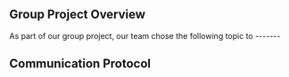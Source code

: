 ## Group Project Overview
As part of our group project, our team chose the following topic to -------


## Communication Protocol

